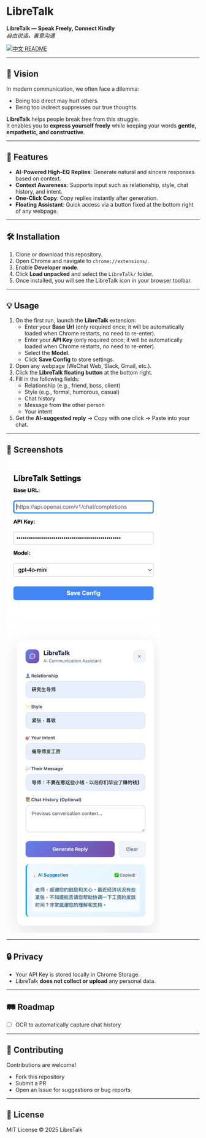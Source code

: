 # LibreTalk

**LibreTalk — Speak Freely, Connect Kindly**  
*自由说话，善意沟通*

[![中文 README](https://img.shields.io/badge/README-中文-ff4d4f?style=flat-square)](./README_ZH.md)


---

## 🌟 Vision
In modern communication, we often face a dilemma:  
- Being too direct may hurt others.  
- Being too indirect suppresses our true thoughts.  

**LibreTalk** helps people break free from this struggle.  
It enables you to **express yourself freely** while keeping your words **gentle, empathetic, and constructive**.  

---

## 🚀 Features
- **AI-Powered High-EQ Replies**: Generate natural and sincere responses based on context.  
- **Context Awareness**: Supports input such as relationship, style, chat history, and intent.  
- **One-Click Copy**: Copy replies instantly after generation.  
- **Floating Assistant**: Quick access via a button fixed at the bottom right of any webpage.  

---

## 🛠️ Installation
1. Clone or download this repository.  
2. Open Chrome and navigate to `chrome://extensions/`.  
3. Enable **Developer mode**.  
4. Click **Load unpacked** and select the `LibreTalk/` folder.  
5. Once installed, you will see the LibreTalk icon in your browser toolbar.  

---

## 💡 Usage
1. On the first run, launch the **LibreTalk** extension:  
   - Enter your **Base Url** (only required once; it will be automatically loaded when Chrome restarts, no need to re-enter).  
   - Enter your **API Key** (only required once; it will be automatically loaded when Chrome restarts, no need to re-enter).  
   - Select the **Model**.  
   - Click **Save Config** to store settings.  
2. Open any webpage (WeChat Web, Slack, Gmail, etc.).  
3. Click the **LibreTalk floating button** at the bottom right.  
4. Fill in the following fields:  
   - Relationship (e.g., friend, boss, client)  
   - Style (e.g., formal, humorous, casual)  
   - Chat history  
   - Message from the other person  
   - Your intent  
5. Get the **AI-suggested reply** → Copy with one click → Paste into your chat.  

---

## 📸 Screenshots
<img src="./assets/api_setting.png" alt="API Setting" width="400">
<img src="./assets/case1.png" alt="Case" width="400">



---

## 🔒 Privacy
- Your API Key is stored locally in Chrome Storage.  
- LibreTalk **does not collect or upload** any personal data.  

---

## 🛤️ Roadmap
- [ ] OCR to automatically capture chat history  

---

## 🤝 Contributing
Contributions are welcome!  
- Fork this repository  
- Submit a PR  
- Open an Issue for suggestions or bug reports  

---

## 📜 License
MIT License © 2025 LibreTalk
